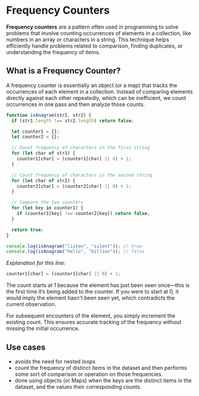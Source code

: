 # Frequency Counters

**Frequency counters** are a pattern often used in programming to solve problems that involve counting occurrences of elements in a collection, like numbers in an array or characters in a string. This technique helps efficiently handle problems related to comparison, finding duplicates, or understanding the frequency of items.

## What is a Frequency Counter?

A frequency counter is essentially an object (or a map) that tracks the occurrences of each element in a collection. Instead of comparing elements directly against each other repeatedly, which can be inefficient, we count occurrences in one pass and then analyze those counts.

```js
function isAnagram(str1, str2) {
  if (str1.length !== str2.length) return false;

  let counter1 = {};
  let counter2 = {};

  // Count frequency of characters in the first string
  for (let char of str1) {
    counter1[char] = (counter1[char] || 0) + 1;
  }

  // Count frequency of characters in the second string
  for (let char of str2) {
    counter2[char] = (counter2[char] || 0) + 1;
  }

  // Compare the two counters
  for (let key in counter1) {
    if (counter1[key] !== counter2[key]) return false;
  }

  return true;
}

console.log(isAnagram("listen", "silent")); // true
console.log(isAnagram("hello", "billion")); // false
```

_Explanation for this line:_

```js
counter1[char] = (counter1[char] || 0) + 1;
```

The count starts at 1 because the element has just been seen once—this is the first time it’s being added to the counter.
If you were to start at 0, it would imply the element hasn't been seen yet, which contradicts the current observation.

For subsequent encounters of the element, you simply increment the existing count.
This ensures accurate tracking of the frequency without missing the initial occurrence.

## Use cases

- avoids the need for nested loops
- count the frequency of distinct items in the dataset and then performs some sort of comparison or operation on those frequencies.
- done using objects (or Maps) when the keys are the distinct items in the dataset, and the values their corresponding counts.
